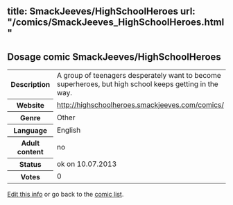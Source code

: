 title: SmackJeeves/HighSchoolHeroes
url: "/comics/SmackJeeves_HighSchoolHeroes.html"
---
Dosage comic SmackJeeves/HighSchoolHeroes
-----------------------------------------

<p id="msg"></p>
<script type="text/javascript">
if (window.location.search === '?edit_info_mail=sent_ok') {
  var elem = document.getElementById("msg");
  elem.innerHTML = 'Edited information sucessfully sent for review, which is usually done daily. Thanks!';
  elem.className = 'ok';
}
</script>
<table class="comicinfo">
<tr>
<th>Description</th><td>A group of teenagers desperately want to become superheroes, but high school keeps getting in the way.</td>
</tr>
<tr>
<th>Website</th><td><a href="http://highschoolheroes.smackjeeves.com/comics/">http://highschoolheroes.smackjeeves.com/comics/</a></td>
</tr>
<tr>
<th>Genre</th><td>Other</td>
</tr>
<tr>
<th>Language</th><td>English</td>
</tr>
<tr>
<th>Adult content</th><td>no</td>
</tr>
<tr>
<th>Status</th><td>ok on 10.07.2013</td>
</tr>
<tr>
<th>Votes</th><td>0</td>
</tr>
</table>

[Edit this info](SmackJeeves_HighSchoolHeroes_edit.html) or go back to the [comic list](../comic-index.html).

